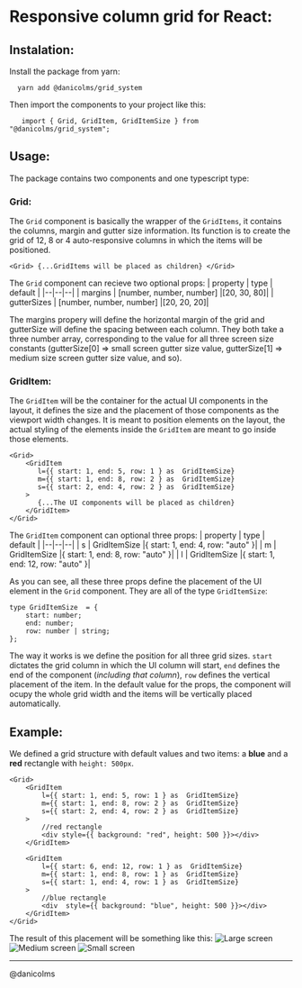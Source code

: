 # Responsive column grid for React:

## Instalation:

Install the package from yarn:

      yarn add @danicolms/grid_system
    
Then import the components to your project like this:

       import { Grid, GridItem, GridItemSize } from "@danicolms/grid_system";

## Usage:
The package contains two components and one typescript type:

### Grid:
The `Grid` component is basically the wrapper of the `GridItems`, it contains the columns, margin and gutter size information. Its function is to create the grid of 12, 8 or 4 auto-responsive columns in which the items will be positioned.

    <Grid> {...GridItems will be placed as children} </Grid>

The `Grid` component can recieve two optional props:
| property | type | default |
|--|--|--|
| margins | [number, number, number]  |[20, 30, 80]|
| gutterSizes | [number, number, number]  |[20, 20, 20]|

The margins propery will define the horizontal margin of the grid and gutterSize will define the spacing between each column. They both take a three number array, corresponding to the value for all three screen size constants (gutterSize[0] => small screen gutter size value, gutterSize[1] => medium size screen gutter size value, and so).

### GridItem:
The `GridItem`  will be the container for the actual UI components in the layout, it defines the size and the placement of those components as the viewport width changes. It is meant to position elements on the layout, the actual styling of the elements inside the `GridItem` are meant to go inside those elements.

    <Grid>
	    <GridItem
		   l={{ start: 1, end: 5, row: 1 } as  GridItemSize}
		   m={{ start: 1, end: 8, row: 2 } as  GridItemSize}
		   s={{ start: 2, end: 4, row: 2 } as  GridItemSize}
	    >
	       {...The UI components will be placed as children}
	    </GridItem>
	</Grid>

The `GridItem` component can optional three props:
| property | type | default |
|--|--|--|
| s | GridItemSize  |{ start: 1, end: 4, row: "auto" }|
| m | GridItemSize  |{ start: 1, end: 8, row: "auto" }|
| l | GridItemSize  |{ start: 1, end: 12, row: "auto" }|

As you can see, all these three props define the placement of the UI element in the `Grid` component. They are all of the type `GridItemSize`:

    type GridItemSize  = {
	    start: number;
	    end: number;
	    row: number | string;
    };

The way it works is we define the position for all three grid sizes. `start` dictates the grid column in which the UI column will start, `end` defines the end of the component (*including that column*), `row` defines the vertical placement of the item. In the default value for the props, the component will ocupy the whole grid width and the items will be vertically placed automatically.

## Example:
We defined a grid structure with default values and two items: a **blue** and a **red** rectangle with `height: 500px`.

    <Grid>
	    <GridItem
		    l={{ start: 1, end: 5, row: 1 } as  GridItemSize}
		    m={{ start: 1, end: 8, row: 2 } as  GridItemSize}
	    	s={{ start: 2, end: 4, row: 2 } as  GridItemSize}
	    >
		    //red rectangle
		    <div style={{ background: "red", height: 500 }}></div>
	    </GridItem>
    
	    <GridItem
		    l={{ start: 6, end: 12, row: 1 } as  GridItemSize}
		    m={{ start: 1, end: 8, row: 1 } as  GridItemSize}
		    s={{ start: 1, end: 4, row: 1 } as  GridItemSize}
	    >
		    //blue rectangle
		    <div  style={{ background: "blue", height: 500 }}></div>
	    </GridItem>
    </Grid>

The result of this placement will be something like this:
![Large screen](https://ibb.co/r3MFWZT)
![Medium screen](https://ibb.co/80c73bs)
![Small screen](https://ibb.co/0Bcrx0K)

----
@danicolms